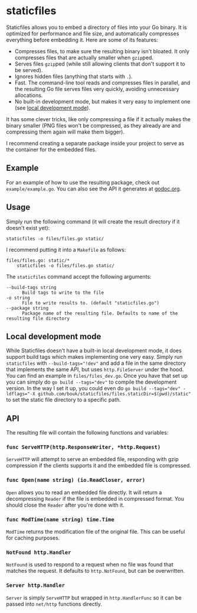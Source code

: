 # staticfiles

Staticfiles allows you to embed a directory of files into your Go binary. It is optimized for performance and file size, and automatically compresses everything before embedding it. Here are some of its features:

* Compresses files, to make sure the resulting binary isn't bloated. It only compresses files that are actually smaller when `gzip`ped.
* Serves files `gzip`ped (while still allowing clients that don't support it to be served).
* Ignores hidden files (anything that starts with `.`).
* Fast. The command-line tool reads and compresses files in parallel, and the resulting Go file serves files very quickly, avoiding unnecessary allocations.
* No built-in development mode, but makes it very easy to implement one (see [local development mode](#local-development-mode)).

It has some clever tricks, like only compressing a file if it actually makes the binary smaller (PNG files won't be compressed, as they already are and compressing them again will make them bigger).

I recommend creating a separate package inside your project to serve as the container for the embedded files.

## Example

For an example of how to use the resulting package, check out `example/example.go`. You can also see the API it generates at [godoc.org](https://godoc.org/github.com/bouk/staticfiles/files).

## Usage

Simply run the following command (it will create the result directory if it doesn't exist yet):

```
staticfiles -o files/files.go static/
```

I recommend putting it into a `Makefile` as follows:

```
files/files.go: static/*
	staticfiles -o files/files.go static/
```

The `staticfiles` command accept the following arguments:

```
--build-tags string
      Build tags to write to the file
-o string
      File to write results to. (default "staticfiles.go")
--package string
      Package name of the resulting file. Defaults to name of the resulting file directory
```

## Local development mode

While Staticfiles doesn't have a built-in local development mode, it does support build tags which makes implementing one very easy. Simply run `staticfiles` with `--build-tags="!dev"` and add a file in the same directory that implements the same API, but uses `http.FileServer` under the hood. You can find an example in `files/files_dev.go`. Once you have that set up you can simply do `go build --tags="dev"` to compile the development version. In the way I set it up, you could even do `go build --tags="dev" -ldflags="-X github.com/bouk/staticfiles/files.staticDir=$(pwd)/static"` to set the static file directory to a specific path.

## API

The resulting file will contain the following functions and variables:

### `func ServeHTTP(http.ResponseWriter, *http.Request)`

`ServeHTTP` will attempt to serve an embedded file, responding with gzip compression if the clients supports it and the embedded file is compressed.

### `func Open(name string) (io.ReadCloser, error)`

`Open` allows you to read an embedded file directly. It will return a decompressing `Reader` if the file is embedded in compressed format. You should close the `Reader` after you're done with it.

### `func ModTime(name string) time.Time`

`ModTime` returns the modification file of the original file. This can be useful for caching purposes.

### `NotFound http.Handler`

`NotFound` is used to respond to a request when no file was found that matches the request. It defaults to `http.NotFound`, but can be overwritten.

### `Server http.Handler`

`Server` is simply `ServeHTTP` but wrapped in `http.HandlerFunc` so it can be passed into `net/http` functions directly.
